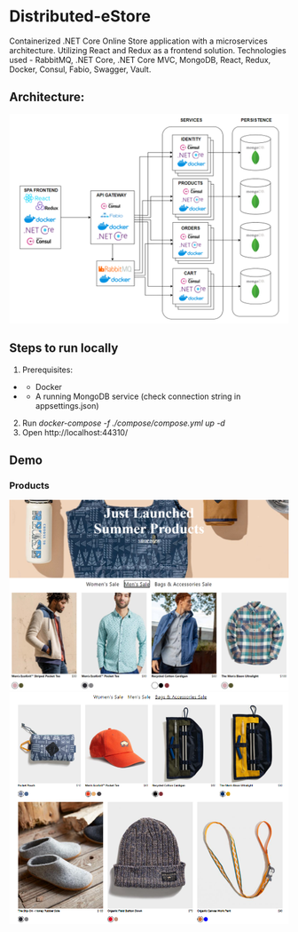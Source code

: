 # Distributed-eStore

Containerized .NET Core Online Store application with a microservices architecture. Utilizing React and Redux as a frontend solution.
Technologies used - RabbitMQ, .NET Core, .NET Core MVC, MongoDB, React, Redux, Docker, Consul, Fabio, Swagger, Vault.

## Architecture:
![Sorry, error loading image of diagram](architecture.png)

## Steps to run locally
1. Prerequisites:
* - Docker
* - A running MongoDB service (check connection string in appsettings.json)
2. Run _docker-compose -f ./compose/compose.yml up -d_
3. Open http://localhost:44310/

## Demo

### Products
![Sorry, error loading image of diagram](products1.png)
![Sorry, error loading image of diagram](products2.png)
